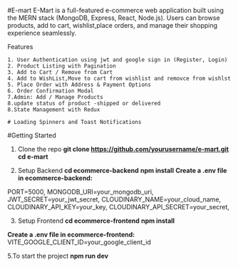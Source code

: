 #E-mart
E-Mart is a full-featured e-commerce web application built using the MERN stack (MongoDB, Express, React, Node.js). Users can browse products, add to cart, wishlist,place orders,
and manage their shopping experience seamlessly.

 Features

    1. User Authentication using jwt and google sign in (Register, Login)
    2. Product Listing with Pagination
    3. Add to Cart / Remove from Cart
    4. Add to WishList,Move to cart from wishlist and removce from wishlst
    5. Place Order with Address & Payment Options
    6. Order Confirmation Modal
    7.Admin: Add / Manage Products 
    8.update status of product -shipped or delivered
    8.State Management with Redux

    # Loading Spinners and Toast Notifications

 #Getting Started
 1. Clone the repo
 **git clone https://github.com/yourusername/e-mart.git**
  **cd e-mart**

2. Setup Backend
**cd ecommerce-backend**
**npm install**
**Create a .env file in ecommerce-backend:**

PORT=5000,
MONGODB_URI=your_mongodb_uri,
JWT_SECRET=your_jwt_secret,
CLOUDINARY_NAME=your_cloud_name,
CLOUDINARY_API_KEY=your_key,
CLOUDINARY_API_SECRET=your_secret,

3. Setup Frontend
   **cd ecommerce-frontend**
   **npm install**

 **Create a .env file in ecommerce-frontend:**
VITE_GOOGLE_CLIENT_ID=your_google_client_id

5.To start the project 
  **npm run dev**

